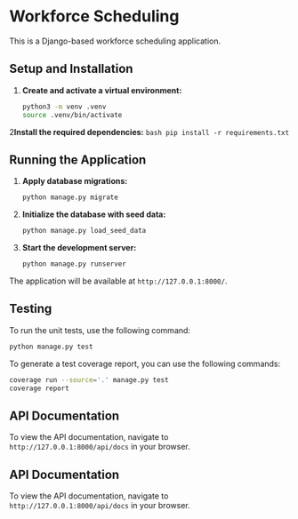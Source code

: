 # Workforce Scheduling

This is a Django-based workforce scheduling application.

## Setup and Installation

1.  **Create and activate a virtual environment:**
    ```bash
    python3 -m venv .venv
    source .venv/bin/activate
    ```

2**Install the required dependencies:**
    ```bash
    pip install -r requirements.txt
    ```

## Running the Application

1.  **Apply database migrations:**
    ```bash
    python manage.py migrate
    ```

2.  **Initialize the database with seed data:**
    ```bash
    python manage.py load_seed_data
    ```

3.  **Start the development server:**
    ```bash
    python manage.py runserver
    ```

The application will be available at `http://127.0.0.1:8000/`.

## Testing

To run the unit tests, use the following command:

```bash
python manage.py test
```

To generate a test coverage report, you can use the following commands:

```bash
coverage run --source='.' manage.py test
coverage report
```

## API Documentation

To view the API documentation, navigate to `http://127.0.0.1:8000/api/docs` in your browser.

## API Documentation

To view the API documentation, navigate to `http://127.0.0.1:8000/api/docs` in your browser.

